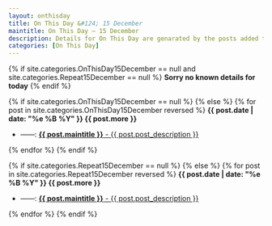 ```yaml
---
layout: onthisday
title: On This Day &#124; 15 December
maintitle: On This Day — 15 December
description: Details for On This Day are genarated by the posts added to the website so the content is subject to changes/updates over time.
categories: [On This Day]
---
```


{% if site.categories.OnThisDay15December == null and site.categories.Repeat15December == null %}
<strong>Sorry no known details for today</strong>
{% endif %}

{% if site.categories.OnThisDay15December == null %}
{% else %}
{% for post in site.categories.OnThisDay15December reversed %}
<strong>{{ post.date | date: "%e %B %Y" }} {{ post.more }}</strong>
<ul>
<li> ——: <a href="{{ post.url }}"><strong>{{ post.maintitle }}</strong> - {{ post.post_description }}</a></li>
</ul>
{% endfor %}
{% endif %}

{% if site.categories.Repeat15December == null %}
{% else %}
{% for post in site.categories.Repeat15December reversed %}
<strong>{{ post.date | date: "%e %B %Y" }} {{ post.more }}</strong>
<ul>
<li> ——: <a href="{{ post.url }}"><strong>{{ post.maintitle }}</strong> - {{ post.post_description }}</a></li>
</ul>
{% endfor %}
{% endif %}
